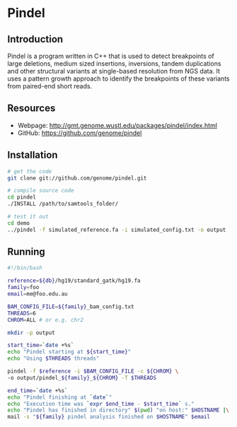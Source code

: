 Pindel
======

Introduction
------------
Pindel is a program written in C++ that is used to detect breakpoints of large
deletions, medium sized insertions, inversions, tandem duplications and other
structural variants at single-based resolution from NGS data. It uses a pattern
growth approach to identify the breakpoints of these variants from paired-end
short reads.

Resources
---------
* Webpage: http://gmt.genome.wustl.edu/packages/pindel/index.html
* GitHub: https://github.com/genome/pindel

Installation
------------

```bash
# get the code
git clone git://github.com/genome/pindel.git

# compile source code
cd pindel
./INSTALL /path/to/samtools_folder/

# test it out
cd demo
../pindel -f simulated_reference.fa -i simulated_config.txt -o output
```

Running
-------

```bash
#!/bin/bash

reference=${db}/hg19/standard_gatk/hg19.fa
family=foo
email=me@foo.edu.au

BAM_CONFIG_FILE=${family}_bam_config.txt
THREADS=6
CHROM=ALL # or e.g. chr2

mkdir -p output

start_time=`date +%s`
echo "Pindel starting at ${start_time}"
echo "Using $THREADS threads"

pindel -f $reference -i $BAM_CONFIG_FILE -c ${CHROM} \
-o output/pindel_${family}_${CHROM} -T $THREADS

end_time=`date +%s`
echo "Pindel finishing at `date`"
echo "Execution time was `expr $end_time - $start_time` s."
echo "Pindel has finished in directory" $(pwd) "on host:" $HOSTNAME |\
mail -s "${family} pindel analysis finished on $HOSTNAME" $email
```
